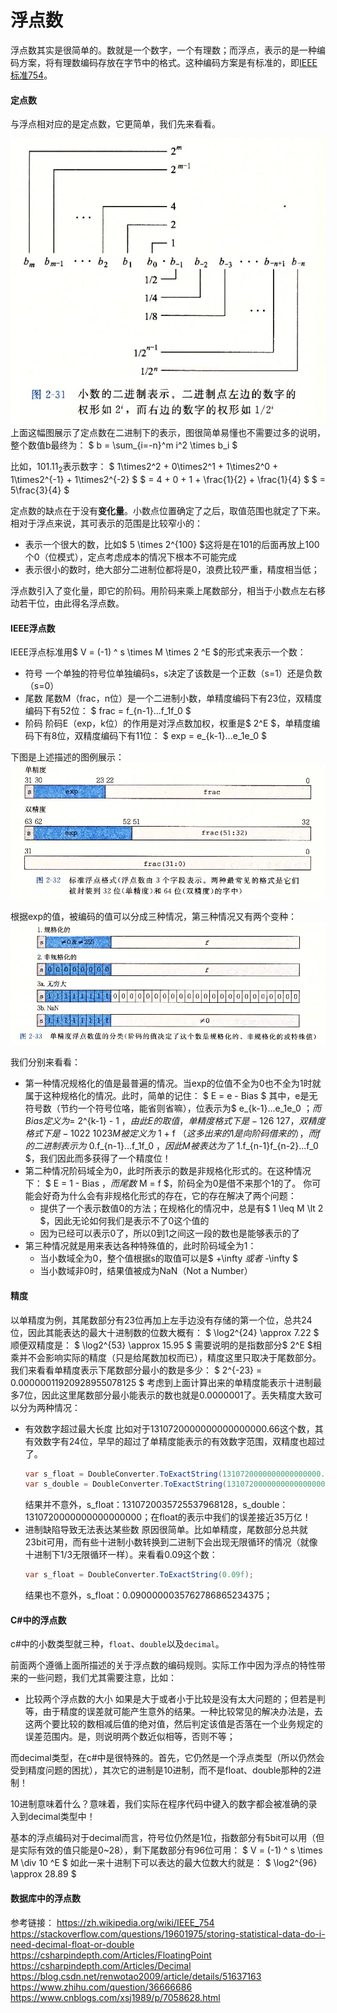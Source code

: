 浮点数
=========

浮点数其实是很简单的。数就是一个数字，一个有理数；而浮点，表示的是一种编码方案，将有理数编码存放在字节中的格式。这种编码方案是有标准的，即[IEEE标准754](https://zh.wikipedia.org/wiki/IEEE_754)。

#### 定点数
与浮点相对应的是定点数，它更简单，我们先来看看。

 ![](images/浮点数-01.png)
 上面这幅图展示了定点数在二进制下的表示，图很简单易懂也不需要过多的说明，整个数值b最终为：
$ b = \sum_{i=-n}^m i^2 \times b_i $

比如，$101.11_2$表示数字：
$ 1\times2^2 + 0\times2^1 + 1\times2^0 + 1\times2^{-1} + 1\times2^{-2} $
$ = 4 + 0 + 1 + \frac{1}{2} + \frac{1}{4} $
$ = 5\frac{3}{4} $

定点数的缺点在于没有**变化量**。小数点位置确定了之后，取值范围也就定了下来。相对于浮点来说，其可表示的范围是比较窄小的：
- 表示一个很大的数，比如$ 5 \times 2^{100} $这将是在101的后面再放上100个0（位模式），定点考虑成本的情况下根本不可能完成
- 表示很小的数时，绝大部分二进制位都将是0，浪费比较严重，精度相当低；

浮点数引入了变化量，即它的阶码。用阶码来乘上尾数部分，相当于小数点左右移动若干位，由此得名浮点数。

#### IEEE浮点数
IEEE浮点标准用$ V = (-1) ^ s \times M \times 2 ^E $的形式来表示一个数：
- 符号
 一个单独的符号位单独编码s，s决定了该数是一个正数（s=1）还是负数（s=0）
- 尾数
 尾数M（frac，n位）是一个二进制小数，单精度编码下有23位，双精度编码下有52位：
 $ frac = f_{n-1}...f_1f_0 $
- 阶码
 阶码E（exp，k位）的作用是对浮点数加权，权重是$ 2^E $，单精度编码下有8位，双精度编码下有11位：
 $ exp = e_{k-1}...e_1e_0 $

下图是上述描述的图例展示：
![](images/浮点数-02.png)

根据exp的值，被编码的值可以分成三种情况，第三种情况又有两个变种：
![](images/浮点数-03.png)

我们分别来看看：
- 第一种情况规格化的值是最普遍的情况。当exp的位值不全为0也不全为1时就属于这种规格化的情况。此时，简单的记住：
$ E = e - Bias $
其中，e是无符号数（节约一个符号位咯，能省则省嘛），位表示为$ e_{k-1}...e_1e_0 $；而Bias定义为=$ 2^{k-1} - 1 $，由此E的取值，单精度格式下是-126 ~ 127，双精度格式下是-1022 ~ 1023
M被定义为$ 1 + f $（这多出来的1是向阶码借来的），而f的二进制表示为$ 0.f_{n-1}...f_1f_0 $，因此M被表达为了$ 1.f_{n-1}f_{n-2}...f_0 $，我们因此而多获得了一个精度位！
- 第二种情况阶码域全为0，此时所表示的数是非规格化形式的。在这种情况下：
$ E = 1 - Bias $，而尾数$ M = f $，阶码全为0是借不来那个1的了。
你可能会好奇为什么会有非规格化形式的存在，它的存在解决了两个问题：
    - 提供了一个表示数值0的方法；在规格化的情况中，总是有$ 1 \leq M \lt 2 $，因此无论如何我们是表示不了0这个值的
    - 因为已经可以表示0了，所以0到1之间这一段的数也是能够表示的了
- 第三种情况就是用来表达各种特殊值的，此时阶码域全为1：
    - 当小数域全为0，整个值根据s的取值可以是$ +\infty $或者$ -\infty $
    - 当小数域非0时，结果值被成为NaN（Not a Number）

#### 精度
以单精度为例，其尾数部分有23位再加上左手边没有存储的第一个位，总共24位，因此其能表达的最大十进制数的位数大概有：
$ \log2^{24} \approx 7.22 $
顺便双精度是：
$ \log2^{53} \approx 15.95 $
需要说明的是指数部分$ 2^E $相乘并不会影响实际的精度（只是给尾数加权而已），精度这里只取决于尾数部分。
我们来看看单精度表示下尾数部分最小的数是多少：
$ 2^{-23} = 0.00000011920928955078125 $
考虑到上面计算出来的单精度能表示十进制最多7位，因此这里尾数部分最小能表示的数也就是0.0000001了。丢失精度大致可以分为两种情况：
- 有效数字超过最大长度
  比如对于1310720000000000000000.66这个数，其有效数字有24位，早早的超过了单精度能表示的有效数字范围，双精度也超过了。
  ```csharp
  var s_float = DoubleConverter.ToExactString(1310720000000000000000.66f);
  var s_double = DoubleConverter.ToExactString(1310720000000000000000.66d);
  ```
  结果并不意外，s_float：1310720035725537968128，s_double：1310720000000000000000；在float的表示中我们的误差接近35万亿！
- 进制缺陷导致无法表达某些数
  原因很简单。比如单精度，尾数部分总共就23bit可用，而有些十进制小数转换到二进制下会出现无限循环的情况（就像十进制下1/3无限循环一样）。来看看0.09这个数：
  ```csharp
  var s_float = DoubleConverter.ToExactString(0.09f);
  ```
  结果也不意外，s_float：0.0900000035762786865234375；

#### C#中的浮点数
c#中的小数类型就三种，`float`、`double`以及`decimal`。

前面两个遵循上面所描述的关于浮点数的编码规则。实际工作中因为浮点的特性带来的一些问题，我们尤其需要注意，比如：
- 比较两个浮点数的大小
 如果是大于或者小于比较是没有太大问题的；但若是判等，由于精度的误差就可能产生意外的结果。一种比较常见的解决办法是，去这两个要比较的数相减后值的绝对值，然后判定该值是否落在一个业务规定的误差范围内。是，则说明两个数近似相等，否则不等；

而decimal类型，在c#中是很特殊的。首先，它仍然是一个浮点类型（所以仍然会受到精度问题的困扰），其次它的进制是10进制，而不是float、double那种的2进制！

10进制意味着什么？意味着，我们实际在程序代码中键入的数字都会被准确的录入到decimal类型中！

基本的浮点编码对于decimal而言，符号位仍然是1位，指数部分有5bit可以用（但是实际有效的值只能是0~28），剩下尾数部分有96位可用：
$ V = (-1) ^ s \times M \div 10 ^E $
如此一来十进制下可以表达的最大位数大约就是：
$ \log2^{96} \approx 28.89 $

#### 数据库中的浮点数

参考链接：
https://zh.wikipedia.org/wiki/IEEE_754
https://stackoverflow.com/questions/19601975/storing-statistical-data-do-i-need-decimal-float-or-double
https://csharpindepth.com/Articles/FloatingPoint
https://csharpindepth.com/Articles/Decimal
https://blog.csdn.net/renwotao2009/article/details/51637163
https://www.zhihu.com/question/36666686
https://www.cnblogs.com/xsj1989/p/7058628.html